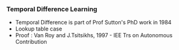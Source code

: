 
### Temporal Difference Learning

- Temporal Difference is part of Prof Sutton's PhD work in 1984
- Lookup table case
- Proof : Van Roy and J.Tsitsikhs, 1997 - IEE Trs on Autonomous Contribution
